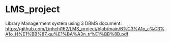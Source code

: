 # LMS_project
Library Managerment system using 3 DBMS
document: https://github.com/Linhchi162/LMS_project/blob/main/B%C3%A1o_c%C3%A1o_H%E1%BB%87_qu%E1%BA%A3n_tr%E1%BB%8B.pdf
